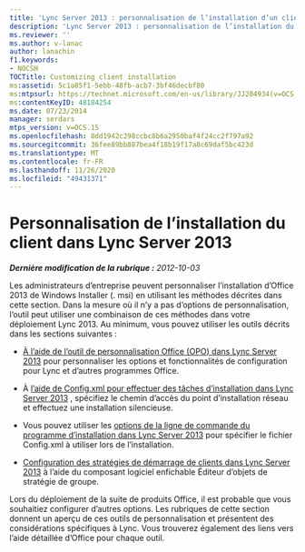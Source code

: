 ```yaml
---
title: 'Lync Server 2013 : personnalisation de l’installation d’un client'
description: 'Lync Server 2013 : personnalisation de l’installation du client.'
ms.reviewer: ''
ms.author: v-lanac
author: lanachin
f1.keywords:
- NOCSH
TOCTitle: Customizing client installation
ms:assetid: 5c1a85f1-5ebb-48fb-acb7-3bf46decbf80
ms:mtpsurl: https://technet.microsoft.com/en-us/library/JJ204934(v=OCS.15)
ms:contentKeyID: 48184254
ms.date: 07/23/2014
manager: serdars
mtps_version: v=OCS.15
ms.openlocfilehash: 8dd1942c298ccbc8b6a2950baf4f24cc2f797a92
ms.sourcegitcommit: 36fee89bb887bea4f18b19f17a8c69daf5bc423d
ms.translationtype: MT
ms.contentlocale: fr-FR
ms.lasthandoff: 11/26/2020
ms.locfileid: "49431371"
---
```

# <a name="customizing-client-installation-in-lync-server-2013"></a>Personnalisation de l’installation du client dans Lync Server 2013

<div data-xmlns="http://www.w3.org/1999/xhtml">

<div class="topic" data-xmlns="http://www.w3.org/1999/xhtml" data-msxsl="urn:schemas-microsoft-com:xslt" data-cs="https://msdn.microsoft.com/">

<div data-asp="https://msdn2.microsoft.com/asp">



</div>

<div id="mainSection">

<div id="mainBody">

<span> </span>

_**Dernière modification de la rubrique :** 2012-10-03_

Les administrateurs d’entreprise peuvent personnaliser l’installation d’Office 2013 de Windows Installer (. msi) en utilisant les méthodes décrites dans cette section. Dans la mesure où il n’y a pas d’options de personnalisation, l’outil peut utiliser une combinaison de ces méthodes dans votre déploiement Lync 2013. Au minimum, vous pouvez utiliser les outils décrits dans les sections suivantes :

  - [À l’aide de l’outil de personnalisation Office (OPO) dans Lync Server 2013](lync-server-2013-using-the-office-customization-tool-oct.md) pour personnaliser les options et fonctionnalités de configuration pour Lync et d’autres programmes Office.

  - À [l’aide de Config.xml pour effectuer des tâches d’installation dans Lync Server 2013](lync-server-2013-using-config-xml-to-perform-installation-tasks.md) , spécifiez le chemin d’accès du point d’installation réseau et effectuez une installation silencieuse.

  - Vous pouvez utiliser les [options de la ligne de commande du programme d’installation dans Lync Server 2013](lync-server-2013-using-setup-command-line-options.md) pour spécifier le fichier Config.xml à utiliser lors de l’installation.

  - [Configuration des stratégies de démarrage de clients dans Lync Server 2013](lync-server-2013-configuring-client-bootstrapping-policies.md) à l’aide du composant logiciel enfichable Éditeur d’objets de stratégie de groupe.

Lors du déploiement de la suite de produits Office, il est probable que vous souhaitiez configurer d’autres options. Les rubriques de cette section donnent un aperçu de ces outils de personnalisation et présentent des considérations spécifiques à Lync. Vous trouverez également des liens vers l’aide détaillée d’Office pour chaque outil.

</div>

<span> </span>

</div>

</div>

</div>

